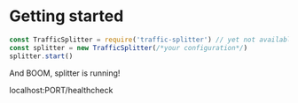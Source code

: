 # Getting started
```javascript
const TrafficSplitter = require('traffic-splitter') // yet not available
const splitter = new TrafficSplitter(/*your configuration*/)
splitter.start()
```

And BOOM, splitter is running!
<aside class="success">localhost:PORT/healthcheck</aside>
